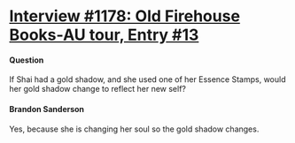 # [Interview #1178: Old Firehouse Books-AU tour, Entry #13](https://www.theoryland.com/intvmain.php?i=1178#13)

#### Question

If Shai had a gold shadow, and she used one of her Essence Stamps, would her gold shadow change to reflect her new self?

#### Brandon Sanderson

Yes, because she is changing her soul so the gold shadow changes.

